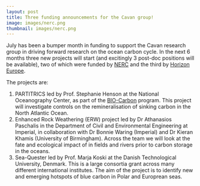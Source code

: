 ```yaml
---
layout: post
title: Three funding announcements for the Cavan group!
image: images/nerc.png
thumbnail: images/nerc.png
---
```


July has been a bumper month in funding to support the Cavan research group in driving forward research on the ocean carbon cycle. In the next 6 months three new projects will start (and excitingly 3 post-doc positions will be available), two of which were funded by [NERC](https://www.ukri.org/councils/nerc/) and the third by [Horizon Europe](https://research-and-innovation.ec.europa.eu/funding/funding-opportunities/funding-programmes-and-open-calls/horizon-europe_en).

The projects are:
1. PARTITRICS led by Prof. Stephanie Henson at the National Oceanography Center, as part of the [BIO-Carbon](https://noc.ac.uk/projects/bio-carbon) program. This project will investigate controls on the remineralisation of sinking carbon in the North Atlantic Ocean.
2. Enhanced Rock Weathering (ERW) project led by Dr Athanasios Paschalis in the Department of Civil and Environmental Engineering at Imperial, in collaboration with Dr Bonnie Waring (Imperial) and Dr Kieran Khamis (University of Birmingham). Across the team we will look at the fate and ecological impact of in fields and rivers prior to carbon storage in the oceans.
3. Sea-Quester led by Prof. Marja Koski at the Danish Technological University, Denmark. This is a large consortia grant across many different international institutes. The aim of the project is to identify new and emerging hotspots of blue carbon in Polar and Europrean seas.




